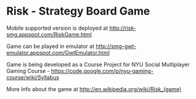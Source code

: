 Risk - Strategy Board Game
====

Mobile supported version is deployed at http://risk-smg.appspot.com/RiskGame.html

Game can be played in emulator at http://smg-gwt-emulator.appspot.com/GwtEmulator.html

Game is being developed as a Course Project for NYU Social Multiplayer Gaming Course -  https://code.google.com/p/nyu-gaming-course/wiki/Syllabus

More Info about the game at http://en.wikipedia.org/wiki/Risk_(game)
